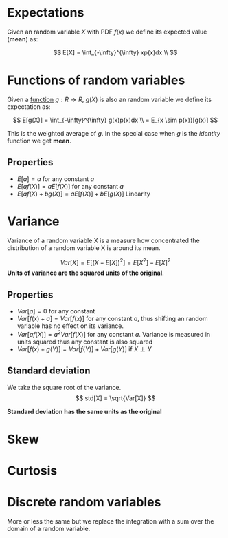 # Expectations
Given an random variable $X$ with PDF $f(x)$ we define its expected value (**mean**) as:

$$
E[X] = \int_{-\infty}^{\infty} xp(x)dx \\
$$

# Functions of random variables

Given a [function](functions_of_random_variables.md) $g: R \rightarrow R$, $g(X)$ is also an random variable we define its expectation as:

$$
E[g(X)] = \int_{-\infty}^{\infty} g(x)p(x)dx \\ 
= E_{x \sim p(x)}[g(x)]
$$

This is the weighted average of $g$. In the special case when $g$ is the *identity* function we get **mean**.

## Properties
* $E[a] = a$ for any constant $a$
* $E[af(X)] = a E[f(X)]$ for any constant $a$
* $E[af(X) + bg(X)] = aE[f(X)] + bE[g(X)]$ Linearity 

# Variance
Variance of a random variable X is a measure how concentrated the distribution of a random variable X is around its mean. 

$$
Var[X] = E[(X - E[X])^2] = E[X^2] - E[X]^2
$$
**Units of variance are the squared units of the original**.

## Properties
* $Var[a] = 0$ for any constant
* $Var[f(x) + a] = Var[f(x)]$  for any constant $a$, thus shifting an random variable has no effect on its variance.
* $Var[af(X)] = a^2Var[f(X)]$ for any constant $a$. Variance is measured in units squared thus any constant is also squared
* $Var[f(x) + g(Y)] = Var[f(Y)] + Var[g(Y)]$ if $X \perp Y$

## Standard deviation
We take the square root of the variance.
$$
std[X] = \sqrt{Var[X]}
$$

**Standard deviation has the same units as the original**

# Skew

# Curtosis
# Discrete random variables
More or less the same but we replace the integration with a sum over the domain of a random variable.